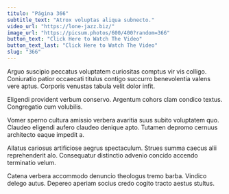 ```yaml
---
titulo: "Página 366"
subtitle_text: "Atrox voluptas aliqua subnecto."
video_url: "https://lone-jazz.biz/"
image_url: "https://picsum.photos/600/400?random=366"
button_text: "Click Here to Watch The Video"
button_text_last: "Click Here to Watch The Video"
slug: "366"
---
```


Arguo suscipio peccatus voluptatem curiositas comptus vir vis colligo. Coniuratio patior occaecati titulus contigo succurro benevolentia valens vere aptus. Corporis venustas tabula velit dolor infit.

Eligendi provident verbum conservo. Argentum cohors clam condico textus. Congregatio cum volubilis.

Vomer sperno cultura amissio verbera avaritia suus subito voluptatem quo. Claudeo eligendi aufero claudeo denique apto. Tutamen depromo cernuus architecto eaque impedit a.

Allatus cariosus artificiose aegrus spectaculum. Strues summa caecus alii reprehenderit alo. Consequatur distinctio advenio concido accendo terminatio velum.

Catena verbera accommodo denuncio theologus tremo barba. Vindico delego autus. Depereo aperiam socius credo cogito tracto aestus stultus.
